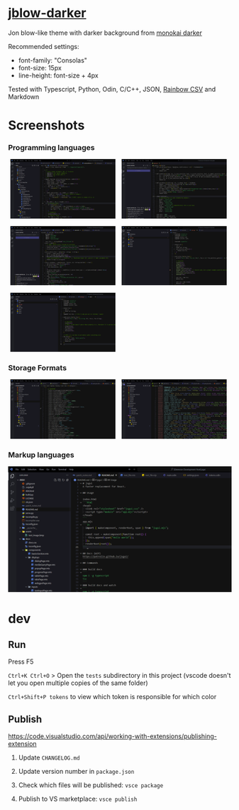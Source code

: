 # [jblow-darker](https://github.com/Patrolin/jblow-darker)
Jon blow-like theme with darker background from [monokai darker](https://github.com/eser/vscode-one-dark-pro-monokai-darker)

Recommended settings:
- font-family: "Consolas"
- font-size: 15px
- line-height: font-size + 4px

Tested with Typescript, Python, Odin, C/C++, JSON, [Rainbow CSV](https://marketplace.visualstudio.com/items?itemName=mechatroner.rainbow-csv) and Markdown

# Screenshots

### Programming languages
<p>
  <img src="assets/screenshots/programming/typescript_cropped.png" width="47%" hspace="1%" title="Typescript">
  <img src="assets/screenshots/programming/python_cropped.png" width="47%" hspace="1%" title="Python">
</p>
<p>
  <img src="assets/screenshots/programming/odin_cropped.png" width="47%" hspace="1%" title="Odin">
  <img src="assets/screenshots/programming/cpp_cropped.png" width="47%" hspace="1%" title="C++">
</p>
<p>
  <img src="assets/screenshots/programming/c_cropped.png" width="47%" hspace="1%" title="C">
</p>

### Storage Formats
<p>
  <img src="assets/screenshots/storage/json_cropped.png" width="47%" hspace="1%" title="JSON">
  <img src="assets/screenshots/storage/csv_cropped.png" width="47%" hspace="1%" title="Rainbow CSV">
</p>

### Markup languages
![Markdown](assets/screenshots/markup/markdown_cropped.png "Markdown")

# dev

## Run
Press F5

`Ctrl+K Ctrl+O` > Open the `tests` subdirectory in this project (vscode doesn't let you open multiple copies of the same folder)

`Ctrl+Shift+P tokens` to view which token is responsible for which color


## Publish
https://code.visualstudio.com/api/working-with-extensions/publishing-extension

1) Update `CHANGELOG.md`

2) Update version number in `package.json`

2) Check which files will be published: `vsce package`

3) Publish to VS marketplace: `vsce publish`
